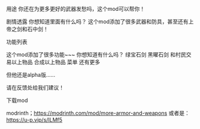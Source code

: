 用途
你还在为更多更好的武器发愁吗，这个mod可以帮你！

剧情透露
你想知道里面有什么吗？
这个mod添加了很多武器和防具，甚至还有上帝之剑和石中剑！

功能列表

这个mod添加了很多功能~~~
你想知道有什么吗？
绿宝石剑 黑曜石剑 和村民交易以上物品 合成以上物品 菜单 还有更多

但他还是alpha版......

请在反馈处给我们建议！

下载mod

modrinth；https://modrinth.com/mod/more-armor-and-weapons
或者是：https://u-p.vip/s/lLMf5
